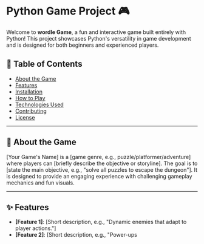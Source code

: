 # Python Game Project 🎮

Welcome to **wordle Game**, a fun and interactive game built entirely with Python! This project showcases Python's versatility in game development and is designed for both beginners and experienced players.

## 📜 Table of Contents
- [About the Game](#about-the-game)
- [Features](#features)
- [Installation](#installation)
- [How to Play](#how-to-play)
- [Technologies Used](#technologies-used)
- [Contributing](#contributing)
- [License](#license)

---

## 🎯 About the Game
[Your Game's Name] is a [game genre, e.g., puzzle/platformer/adventure] where players can [briefly describe the objective or storyline]. The goal is to [state the main objective, e.g., "solve all puzzles to escape the dungeon"]. It is designed to provide an engaging experience with challenging gameplay mechanics and fun visuals.

---

## ✨ Features
- **[Feature 1]**: [Short description, e.g., "Dynamic enemies that adapt to player actions."]
- **[Feature 2]**: [Short description, e.g., "Power-ups
